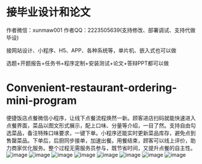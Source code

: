 # 接毕业设计和论文
作者微信：xunmaw001  作者QQ：2223505639(支持修改、部署调试、支持代做毕设)

接网站设计、小程序、H5、APP、各种系统等，单片机、嵌入式也可以做

选题+开题报告+任务书+程序定制+安装测试+论文+答辩PPT都可以做
# Convenient-restaurant-ordering-mini-program
便捷饭店点餐微信小程序，让线下点餐流程焕然一新。顾客进店扫码就能快速进入点餐界面，菜品以图文形式展示，配上口味、分量等介绍，一目了然。支持自由勾选菜品，备注特殊口味要求，一键下单。小程序还能实时更新菜品库存，避免点到售罄菜品。下单后，后厨同步接单，加速出餐。用餐结束，顾客可以线上评价，助力商家优化服务。整个过程无需服务员参与，既节省时间，又提升点餐的自主性。 
![image](https://github.com/user-attachments/assets/b7595c26-2b4a-4254-b985-3fa3e7ebb0f3)
![image](https://github.com/user-attachments/assets/fba3dfc2-aa25-4e01-adf4-e56e552d3644)
![image](https://github.com/user-attachments/assets/4a751d61-0357-428e-9164-efaa31f6d337)
![image](https://github.com/user-attachments/assets/8f83d778-5d56-4ce5-9fb2-b14eab1dc059)
![image](https://github.com/user-attachments/assets/8cd3ca03-dda9-46f8-a41c-2b32470d11c7)
![image](https://github.com/user-attachments/assets/be5ffa80-fcb9-4437-b8fb-8026ae560087)
![image](https://github.com/user-attachments/assets/ecd7790f-b96b-4176-8093-849b3c36e30b)
![image](https://github.com/user-attachments/assets/857b6380-22bd-4922-b928-2184ff2526c5)
